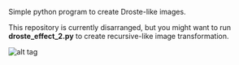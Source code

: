 Simple python program to create Droste-like images.

This repository is currently disarranged, but you might want to run **droste_effect_2.py** to create recursive-like image transformation.

![alt tag](https://raw.githubusercontent.com/azer89/visual_complex_analysis/master/images/figure_azer.png)
